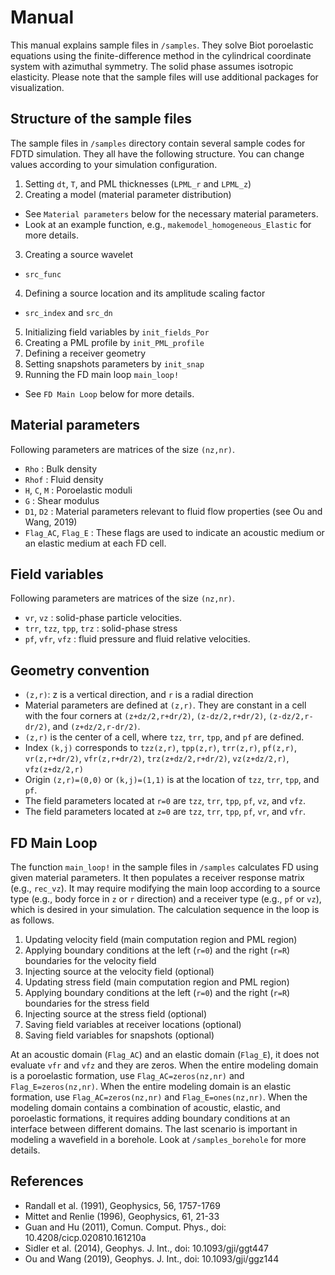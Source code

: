 # Manual  
This manual explains sample files in `/samples`. They solve Biot poroelastic equations using the finite-difference method in the cylindrical coordinate system with azimuthal symmetry. The solid phase assumes isotropic elasticity. Please note that the sample files will use additional packages for visualization.

## Structure of the sample files
The sample files in `/samples` directory contain several sample codes for FDTD simulation. They all have the following structure. You can change values according to your simulation configuration.

1. Setting `dt`, `T`, and PML thicknesses (`LPML_r` and `LPML_z`)
2. Creating a model (material parameter distribution)
  - See `Material parameters` below for the necessary material parameters.
  - Look at an example function, e.g., `makemodel_homogeneous_Elastic` for more details.
3. Creating a source wavelet
  - `src_func`
4. Defining a source location and its amplitude scaling factor
  - `src_index` and `src_dn`
5. Initializing field variables by `init_fields_Por`
6. Creating a PML profile by `init_PML_profile`
7. Defining a receiver geometry
8. Setting snapshots parameters by `init_snap`
9. Running the FD main loop `main_loop!`
  - See `FD Main Loop` below for more details.

## Material parameters
Following parameters are matrices of the size `(nz,nr)`.
 - `Rho` : Bulk density
 - `Rhof` : Fluid density
 - `H`, `C`, `M` : Poroelastic moduli
 - `G` : Shear modulus
 - `D1`, `D2` : Material parameters relevant to fluid flow properties (see Ou and Wang, 2019)
 - `Flag_AC`, `Flag_E` : These flags are used to indicate an acoustic medium or an elastic medium at each FD cell.

## Field variables
Following parameters are matrices of the size `(nz,nr)`.
- `vr`, `vz` : solid-phase particle velocities.
- `trr`, `tzz`, `tpp`, `trz` : solid-phase stress
- `pf`, `vfr`, `vfz` : fluid pressure and fluid relative velocities.

## Geometry convention
- `(z,r)`: z is a vertical direction, and `r` is a radial direction
- Material parameters are defined at `(z,r)`. They are constant in a cell with the four corners at `(z+dz/2,r+dr/2)`, `(z-dz/2,r+dr/2)`, `(z-dz/2,r-dr/2)`, and `(z+dz/2,r-dr/2)`.
- `(z,r)` is the center of a cell, where `tzz`, `trr`, `tpp`, and `pf` are defined.
- Index `(k,j)` corresponds to `tzz(z,r)`, `tpp(z,r)`, `trr(z,r)`, `pf(z,r)`, `vr(z,r+dr/2)`, `vfr(z,r+dr/2)`, `trz(z+dz/2,r+dr/2)`, `vz(z+dz/2,r)`, `vfz(z+dz/2,r)`
- Origin `(z,r)=(0,0)` or `(k,j)=(1,1)` is at the location of `tzz`, `trr`, `tpp`, and `pf`.
- The field parameters located at `r=0` are `tzz`, `trr`, `tpp`, `pf`, `vz`, and `vfz`.
- The field parameters located at `z=0` are `tzz`, `trr`, `tpp`, `pf`, `vr`, and `vfr`.

## FD Main Loop
The function `main_loop!` in the sample files in `/samples` calculates FD using given material parameters. It then populates a receiver response matrix (e.g., `rec_vz`). It may require modifying the main loop according to a source type (e.g., body force in `z` or `r` direction) and a receiver type (e.g., `pf` or `vz`), which is desired in your simulation. The calculation sequence in the loop is as follows.
1. Updating velocity field (main computation region and PML region)
2. Applying boundary conditions at the left (`r=0`) and the right (`r=R`) boundaries for the velocity field
3. Injecting source at the velocity field (optional)
4. Updating stress field (main computation region and PML region)
5. Applying boundary conditions at the left (`r=0`) and the right (`r=R`) boundaries for the stress field
6. Injecting source at the stress field (optional)
7. Saving field variables at receiver locations (optional)
8. Saving field variables for snapshots (optional)

At an acoustic domain (`Flag_AC`) and an elastic domain (`Flag_E`), it does not evaluate `vfr` and `vfz` and they are zeros. When the entire modeling domain is a poroelastic formation, use `Flag_AC=zeros(nz,nr)` and `Flag_E=zeros(nz,nr)`. When the entire modeling domain is an elastic formation, use `Flag_AC=zeros(nz,nr)` and `Flag_E=ones(nz,nr)`. When the modeling domain contains a combination of acoustic, elastic, and poroelastic formations, it requires adding boundary conditions at an interface between different domains. The last scenario is important in modeling a wavefield in a borehole. Look at `/samples_borehole` for more details.

## References
- Randall et al. (1991), Geophysics, 56, 1757-1769
- Mittet and Renlie (1996), Geophysics, 61, 21-33
- Guan and Hu (2011), Comun. Comput. Phys., doi: 10.4208/cicp.020810.161210a
- Sidler et al. (2014), Geophys. J. Int., doi: 10.1093/gji/ggt447
- Ou and Wang (2019), Geophys. J. Int., doi: 10.1093/gji/ggz144

